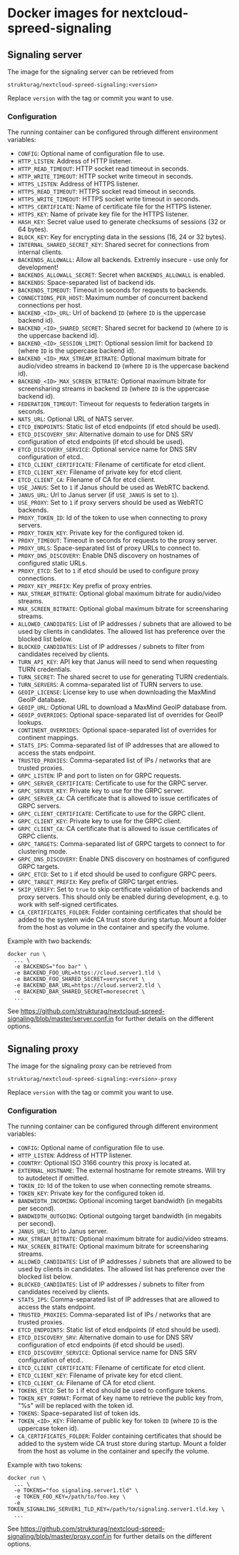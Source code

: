 # Docker images for nextcloud-spreed-signaling

## Signaling server

The image for the signaling server can be retrieved from

    strukturag/nextcloud-spreed-signaling:<version>

Replace `version` with the tag or commit you want to use.


### Configuration

The running container can be configured through different environment variables:

- `CONFIG`: Optional name of configuration file to use.
- `HTTP_LISTEN`: Address of HTTP listener.
- `HTTP_READ_TIMEOUT`: HTTP socket read timeout in seconds.
- `HTTP_WRITE_TIMEOUT`: HTTP socket write timeout in seconds.
- `HTTPS_LISTEN`: Address of HTTPS listener.
- `HTTPS_READ_TIMEOUT`: HTTPS socket read timeout in seconds.
- `HTTPS_WRITE_TIMEOUT`: HTTPS socket write timeout in seconds.
- `HTTPS_CERTIFICATE`: Name of certificate file for the HTTPS listener.
- `HTTPS_KEY`: Name of private key file for the HTTPS listener.
- `HASH_KEY`: Secret value used to generate checksums of sessions (32 or 64 bytes).
- `BLOCK_KEY`: Key for encrypting data in the sessions (16, 24 or 32 bytes).
- `INTERNAL_SHARED_SECRET_KEY`: Shared secret for connections from internal clients.
- `BACKENDS_ALLOWALL`: Allow all backends. Extremly insecure - use only for development!
- `BACKENDS_ALLOWALL_SECRET`: Secret when `BACKENDS_ALLOWALL` is enabled.
- `BACKENDS`: Space-separated list of backend ids.
- `BACKENDS_TIMEOUT`: Timeout in seconds for requests to backends.
- `CONNECTIONS_PER_HOST`: Maximum number of concurrent backend connections per host.
- `BACKEND_<ID>_URL`: Url of backend `ID` (where `ID` is the uppercase backend id).
- `BACKEND_<ID>_SHARED_SECRET`: Shared secret for backend `ID` (where `ID` is the uppercase backend id).
- `BACKEND_<ID>_SESSION_LIMIT`: Optional session limit for backend `ID` (where `ID` is the uppercase backend id).
- `BACKEND_<ID>_MAX_STREAM_BITRATE`: Optional maximum bitrate for audio/video streams in backend `ID` (where `ID` is the uppercase backend id).
- `BACKEND_<ID>_MAX_SCREEN_BITRATE`: Optional maximum bitrate for screensharing streams in backend `ID` (where `ID` is the uppercase backend id).
- `FEDERATION_TIMEOUT`: Timeout for requests to federation targets in seconds.
- `NATS_URL`: Optional URL of NATS server.
- `ETCD_ENDPOINTS`: Static list of etcd endpoints (if etcd should be used).
- `ETCD_DISCOVERY_SRV`: Alternative domain to use for DNS SRV configuration of etcd endpoints (if etcd should be used).
- `ETCD_DISCOVERY_SERVICE`: Optional service name for DNS SRV configuration of etcd..
- `ETCD_CLIENT_CERTIFICATE`: Filename of certificate for etcd client.
- `ETCD_CLIENT_KEY`: Filename of private key for etcd client.
- `ETCD_CLIENT_CA`: Filename of CA for etcd client.
- `USE_JANUS`: Set to `1` if Janus should be used as WebRTC backend.
- `JANUS_URL`: Url to Janus server (if `USE_JANUS` is set to `1`).
- `USE_PROXY`: Set to `1` if proxy servers should be used as WebRTC backends.
- `PROXY_TOKEN_ID`: Id of the token to use when connecting to proxy servers.
- `PROXY_TOKEN_KEY`: Private key for the configured token id.
- `PROXY_TIMEOUT`: Timeout in seconds for requests to the proxy server.
- `PROXY_URLS`: Space-separated list of proxy URLs to connect to.
- `PROXY_DNS_DISCOVERY`: Enable DNS discovery on hostnames of configured static URLs.
- `PROXY_ETCD`: Set to `1` if etcd should be used to configure proxy connections.
- `PROXY_KEY_PREFIX`: Key prefix of proxy entries.
- `MAX_STREAM_BITRATE`: Optional global maximum bitrate for audio/video streams.
- `MAX_SCREEN_BITRATE`: Optional global maximum bitrate for screensharing streams.
- `ALLOWED_CANDIDATES`: List of IP addresses / subnets that are allowed to be used by clients in candidates. The allowed list has preference over the blocked list below.
- `BLOCKED_CANDIDATES`: List of IP addresses / subnets to filter from candidates received by clients.
- `TURN_API_KEY`: API key that Janus will need to send when requesting TURN credentials.
- `TURN_SECRET`: The shared secret to use for generating TURN credentials.
- `TURN_SERVERS`: A comma-separated list of TURN servers to use.
- `GEOIP_LICENSE`: License key to use when downloading the MaxMind GeoIP database.
- `GEOIP_URL`: Optional URL to download a MaxMind GeoIP database from.
- `GEOIP_OVERRIDES`: Optional space-separated list of overrides for GeoIP lookups.
- `CONTINENT_OVERRIDES`: Optional space-separated list of overrides for continent mappings.
- `STATS_IPS`: Comma-separated list of IP addresses that are allowed to access the stats endpoint.
- `TRUSTED_PROXIES`: Comma-separated list of IPs / networks that are trusted proxies.
- `GRPC_LISTEN`: IP and port to listen on for GRPC requests.
- `GRPC_SERVER_CERTIFICATE`: Certificate to use for the GRPC server.
- `GRPC_SERVER_KEY`: Private key to use for the GRPC server.
- `GRPC_SERVER_CA`: CA certificate that is allowed to issue certificates of GRPC servers.
- `GRPC_CLIENT_CERTIFICATE`: Certificate to use for the GRPC client.
- `GRPC_CLIENT_KEY`: Private key to use for the GRPC client.
- `GRPC_CLIENT_CA`: CA certificate that is allowed to issue certificates of GRPC clients.
- `GRPC_TARGETS`: Comma-separated list of GRPC targets to connect to for clustering mode.
- `GRPC_DNS_DISCOVERY`: Enable DNS discovery on hostnames of configured GRPC targets.
- `GRPC_ETCD`: Set to `1` if etcd should be used to configure GRPC peers.
- `GRPC_TARGET_PREFIX`: Key prefix of GRPC target entries.
- `SKIP_VERIFY`: Set to `true` to skip certificate validation of backends and proxy servers. This should only be enabled during development, e.g. to work with self-signed certificates.
- `CA_CERTIFICATES_FOLDER`: Folder containing certificates that should be added to the system wide CA trust store during startup. Mount a folder from the host as volume in the container and specify the volume.

Example with two backends:

    docker run \
      ... \
      -e BACKENDS="foo bar" \
      -e BACKEND_FOO_URL=https://cloud.server1.tld \
      -e BACKEND_FOO_SHARED_SECRET=verysecret \
      -e BACKEND_BAR_URL=https://cloud.server2.tld \
      -e BACKEND_BAR_SHARED_SECRET=moresecret \
      ...

See https://github.com/strukturag/nextcloud-spreed-signaling/blob/master/server.conf.in
for further details on the different options.


## Signaling proxy

The image for the signaling proxy can be retrieved from

    strukturag/nextcloud-spreed-signaling:<version>-proxy

Replace `version` with the tag or commit you want to use.


### Configuration

The running container can be configured through different environment variables:

- `CONFIG`: Optional name of configuration file to use.
- `HTTP_LISTEN`: Address of HTTP listener.
- `COUNTRY`: Optional ISO 3166 country this proxy is located at.
- `EXTERNAL_HOSTNAME`: The external hostname for remote streams. Will try to autodetect if omitted.
- `TOKEN_ID`: Id of the token to use when connecting remote streams.
- `TOKEN_KEY`: Private key for the configured token id.
- `BANDWIDTH_INCOMING`: Optional incoming target bandwidth (in megabits per second).
- `BANDWIDTH_OUTGOING`: Optional outgoing target bandwidth (in megabits per second).
- `JANUS_URL`: Url to Janus server.
- `MAX_STREAM_BITRATE`: Optional maximum bitrate for audio/video streams.
- `MAX_SCREEN_BITRATE`: Optional maximum bitrate for screensharing streams.
- `ALLOWED_CANDIDATES`: List of IP addresses / subnets that are allowed to be used by clients in candidates. The allowed list has preference over the blocked list below.
- `BLOCKED_CANDIDATES`: List of IP addresses / subnets to filter from candidates received by clients.
- `STATS_IPS`: Comma-separated list of IP addresses that are allowed to access the stats endpoint.
- `TRUSTED_PROXIES`: Comma-separated list of IPs / networks that are trusted proxies.
- `ETCD_ENDPOINTS`: Static list of etcd endpoints (if etcd should be used).
- `ETCD_DISCOVERY_SRV`: Alternative domain to use for DNS SRV configuration of etcd endpoints (if etcd should be used).
- `ETCD_DISCOVERY_SERVICE`: Optional service name for DNS SRV configuration of etcd..
- `ETCD_CLIENT_CERTIFICATE`: Filename of certificate for etcd client.
- `ETCD_CLIENT_KEY`: Filename of private key for etcd client.
- `ETCD_CLIENT_CA`: Filename of CA for etcd client.
- `TOKENS_ETCD`: Set to `1` if etcd should be used to configure tokens.
- `TOKEN_KEY_FORMAT`: Format of key name to retrieve the public key from, "%s" will be replaced with the token id.
- `TOKENS`: Space-separated list of token ids.
- `TOKEN_<ID>_KEY`: Filename of public key for token `ID` (where `ID` is the uppercase token id).
- `CA_CERTIFICATES_FOLDER`: Folder containing certificates that should be added to the system wide CA trust store during startup. Mount a folder from the host as volume in the container and specify the volume.

Example with two tokens:

    docker run \
      ... \
      -e TOKENS="foo signaling.server1.tld" \
      -e TOKEN_FOO_KEY=/path/to/foo.key \
      -e TOKEN_SIGNALING_SERVER1_TLD_KEY=/path/to/signaling.server1.tld.key \
      ...

See https://github.com/strukturag/nextcloud-spreed-signaling/blob/master/proxy.conf.in
for further details on the different options.

